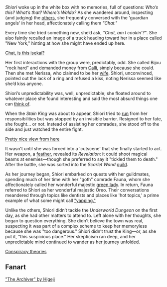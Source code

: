 <!-- title: Shiori Nyavella -->
<!-- status: Alive -->

_Shiori_ woke up in the white box with no memories, full of questions: _Who’s this? What’s that? Where’s Waldo?_ As she wandered around, inspecting (and judging) the [others](https://www.youtube.com/live/KSaC99K4IF8?feature=shared&t=97), she frequently conversed with the 'guardian angels' in her head, affectionately calling them _"Chat."_

Every time she tried something new, she’d ask, _"Chat, am I cookin’?"_. She also faintly recalled an image of a truck heading toward her in a place called "New York," hinting at how she might have ended up here.

[Chat, is this isekai?](#embed:https://www.youtube.com/live/KSaC99K4IF8?feature=shared&t=342)

Her first interactions with the group were, predictably, odd. She called Bijou "rock hard" and demanded money from [Calli](https://www.youtube.com/live/KSaC99K4IF8?feature=shared&t=840), simply because she could. Then she met Nerissa, who claimed to be her [wife](https://www.youtube.com/live/KSaC99K4IF8?feature=shared&t=2562). Shiori, unconvinced, pointed out the lack of a ring and refused a kiss, noting Nerissa seemed like she’d kiss anyone.

Shiori’s unpredictability was, well, unpredictable; she floated around to whatever place she found interesting and said the most absurd things one can [think of](https://www.youtube.com/live/KSaC99K4IF8?feature=shared&t=2519).

When the _Stain King_ was about to appear, Shiori tried to [run](https://www.youtube.com/live/KSaC99K4IF8?feature=shared&t=2774) from her responsibilities but was stopped by an invisible barrier. Resigned to her fate, she fought... or not. Instead of assisting her comrades, she stood off to the side and just watched the entire fight.

[Pretty nice view from here](#embed:https://www.youtube.com/live/KSaC99K4IF8?t=2992)

It wasn't until she was forced into a 'cutscene' that she finally started to act. Her weapon, a [feather](https://www.youtube.com/live/KSaC99K4IF8?feature=shared&t=3110), revealed its _Revelation_: it could shoot magical beams at enemies—though she preferred to say it "tickled them to death." After the battle, she was sorted into the _Scarlet Wand_ [guild](https://www.youtube.com/live/KSaC99K4IF8?feature=shared&t=3347).

As her journey began, Shiori embarked on quests with her guildmates, spending much of her time with her "goth" comrade Fauna, whom she affectionately called her wonderful majestic [green lady](https://www.youtube.com/live/KSaC99K4IF8?feature=shared&t=4218). In return, Fauna referred to Shiori as her wonderful majestic Oreo. Their conversations meandered through topics like dentists and places like 'hot topics,' a prime example of what some might call ["yapping."](https://www.youtube.com/live/KSaC99K4IF8?feature=shared&t=4528)

Unlike the others, Shiori didn’t tackle the _Underworld Dungeon_ on the first day, as she had other matters to attend to. Left alone with her thoughts, she began to question everything. She didn’t believe the town was real, suspecting it was part of a complex scheme to keep her memoryless because she was "too dangerous." Shiori didn’t trust the King—or, as she put it, "this suspicious place." Her skepticism ran deep, and her unpredictable mind continued to wander as her journey unfolded.

[Conspiracy theories](#embed:https://www.youtube.com/live/KSaC99K4IF8?t=5588)

## Fanart

["The Archiver" by Higeji](https://x.com/higeji404/status/1901370626591605149)
